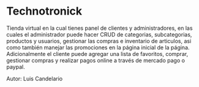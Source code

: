 # Technotronick
Tienda virtual en la cual tienes panel de clientes y administradores, en las cuales el administrador puede hacer CRUD de categorias, subcategorias, productos y usuarios, gestionar las compras e inventario de articulos, asi como también manejar las promociones en la página inicial de la página.
Adicionalmente el cliente puede agregar una lista de favoritos, comprar, gestionar compras y realizar pagos online a través de mercado pago o paypal.

Autor: Luis Candelario
